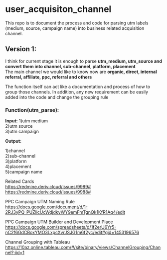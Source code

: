 # user_acquisiton_channel
This repo is to document the process and code for parsing utm labels (medium, source, campaign name) into business related acquisition channel.

## Version 1:  
I think for current stage it is enough to parse __utm_medium, utm_source and convert them into channel, sub-channel, platform, placement__  
The main channel we would like to know now are __organic, direct, internal referral, affiliate, ppc, referral and others__

The function itself can act like a documentation and process of how to group those channels. In addition, any new requirement can be easily added into the code and change the grouping rule

### Function(utm_parse):
__Input:__
1)utm medium  
2)utm source  
3)utm campaign  

__Output:__

1)channel  
2)sub-channel  
3)platform  
4)placement  
5)campaign name  

Related Cards  
https://redmine.deriv.cloud/issues/9989#
https://redmine.deriv.cloud/issues/9988#

PPC Campaign UTM Naming Rule  
https://docs.google.com/document/d/1-2RJ3yPQ_PUZlicUcWdjdkvWY9emFmTgnQk1KfR1Aq4/edit

PPC Campaign UTM Builder and Development Place    
https://docs.google.com/spreadsheets/d/1f2erU6Yr5-nC2f6GdCBoxYMO3LxpcXvrJSJG1m6f2yc/edit#gid=1453196576

Channel Grouping with Tableau  
https://10az.online.tableau.com/#/site/binary/views/ChannelGrouping/Channel?:iid=1
